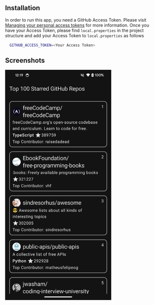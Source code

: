 ## Installation

In order to run this app, you need a GitHub Access Token. Please visit [Managing your personal access tokens](https://docs.github.com/en/authentication/keeping-your-account-and-data-secure/managing-your-personal-access-tokens) for more information. Once you have your Access Token, please find `local.properties` in the project structure and add your Access Token to `local.properties` as follows

```bash
  GITHUB_ACCESS_TOKEN=<Your Access Token>
```


## Screenshots
<img src="screenshots/Screenshot_20240508-001908.png" width="346" height="750">
